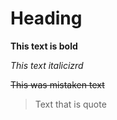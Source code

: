 # Heading

**This text is bold**

_This text italicizrd_

~~This was mistaken text~~

> Text that is quote

<img src="https://www.google.com/search?q=%D0%BA%D0%B0%D1%80%D1%82%D0%B8%D0%BD%D0%BA%D0%B0&sxsrf=APq-WBsjlUiMW8pkQGSHh52jz-NmuSQdcA:1648721260066&tbm=isch&source=iu&ictx=1&vet=1&fir=DtG8coxs8dvOFM%252C5RYuhGnE4m5BOM%252C_%253B6FhVWLhHi76P-M%252C5KMuBV-K0jBGHM%252C_%253BHnhKplPWRplAkM%252CL8rVp5-ioCDE7M%252C_%253BuFV_9rgQPyFBkM%252C4tK2AtcQn54dXM%252C_%253B6-Qy_SJZBpj82M%252CsEGIYATiGbAkcM%252C_%253Bnf8TOWwOPuLdKM%252C8BIoRL6-LGNLiM%252C_%253BeKhq7vSEIhTF1M%252CAx91qtJqu7MebM%252C_%253BXeVHkNw0UXSWNM%252CEiLRDmUUFCGzGM%252C_%253BtIjevylFoMLisM%252Cz26_q8vCrBgWHM%252C_%253BjDcbsvuE1hy7HM%252CWpUWC-vUwyllYM%252C_%253BD7vBWSFMCZDnPM%252CbzlpbwEP8kf0HM%252C_%253B4RIyf39c0rJ_gM%252C4tK2AtcQn54dXM%252C_%253BcJnXptp4mRPlVM%252CmBapb33pNQx4nM%252C_%253B2P5hjEYcibZ32M%252C4cGPJI02y10pjM%252C_%253BK5vXGXHQqkgmGM%252CMQC0m1jHe0inFM%252C_%253BY5l9lk_f4m2yvM%252C3a9IlpGSl-2SRM%252C_%253BPIrqft3Dp_CtxM%252C5RYuhGnE4m5BOM%252C_&usg=AI4_-kSrjnAU6m057M2rmFuRzsUE4O2PEg&sa=X&ved=2ahUKEwibuqiojfD2AhXnwosKHaMdDdwQ9QF6BAgNEAE#imgrc=6FhVWLhHi76P-M" alt="">
